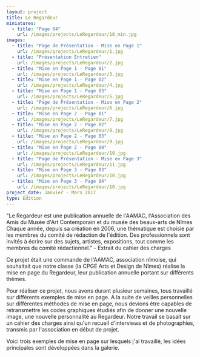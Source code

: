 ```yaml
---
layout: project
title: Le Regardeur
miniatures:
  - title: "Page 04"
    url: /images/projects/LeRegardeur/10_min.jpg
images:
  - title: "Page de Présentation - Mise en Page 1"
    url: /images/projects/LeRegardeur/1.jpg
  - title: "Présentation Entretien"
    url: /images/projects/LeRegardeur/2.jpg
  - title: "Mise en Page 1 - Page 01"
    url: /images/projects/LeRegardeur/3.jpg
  - title: "Mise en Page 1 - Page 02"
    url: /images/projects/LeRegardeur/4.jpg
  - title: "Mise en Page 1 - Page 03"
    url: /images/projects/LeRegardeur/5.jpg
  - title: "Page de Présentation - Mise en Page 2"
    url: /images/projects/LeRegardeur/6.jpg
  - title: "Mise en Page 2 - Page 01"
    url: /images/projects/LeRegardeur/7.jpg
  - title: "Mise en Page 2 - Page 02"
    url: /images/projects/LeRegardeur/8.jpg
  - title: "Mise en Page 2 - Page 03"
    url: /images/projects/LeRegardeur/9.jpg
  - title: "Mise en Page 2 - Page 04"
    url: /images/projects/LeRegardeur/10.jpg
  - title: "Page de Présentation - Mise en Page 3"
    url: /images/projects/LeRegardeur/11.jpg
  - title: "Mise en Page 3 - Page 03"
    url: /images/projects/LeRegardeur/10.jpg
  - title: "Mise en Page 3 - Page 04"
    url: /images/projects/LeRegardeur/10.jpg
project_date: Janvier - Mars 2017
type: Edition
---
```

"Le Regardeur est une publication annuelle de l'AAMAC, l'Association des Amis du Musée d'Art Contemporain et du musée des beaux-arts de Nîmes
Chaque année, depuis sa création en 2006, une thématique est choisie par les membres du comité de rédaction de l'édition.
Des professionnels sont invités à écrire sur des sujets, artistes, expositions, tout comme les membres du comité rédactionnel."
     - Extrait du cahier des charges

Ce projet était une commande de l'AAMAC, association nîmoise, qui souhaitait que notre classe (la CPGE Arts et Design de Nîmes) réalise la mise en page du Regardeur, leur publication annuelle portant sur différents thèmes.

Pour réaliser ce projet, nous avons durant plusieur semaines, tous travaillé sur différents exemples de mise en page. A la suite de veilles personnelles sur différentes méthodes de mise en page, nous devions être capables de retransmettre les codes graphiques étudiés afin de donner une nouvelle image, une nouvelle personnalité au Regardeur.
Notre travail se basait sur un cahier des charges ainsi qu'un recueil d'interviews et de photographies, transmis par l'association en début de projet.

Voici trois exemples de mise en page sur lesquels j'ai travaillé, les idées principales sont développées dans la galerie.
